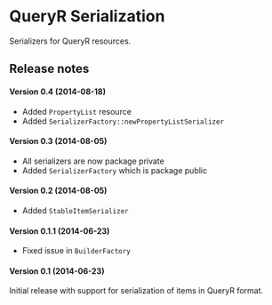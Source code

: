 # QueryR Serialization

Serializers for QueryR resources.

## Release notes

#### Version 0.4 (2014-08-18)

* Added `PropertyList` resource
* Added `SerializerFactory::newPropertyListSerializer`

#### Version 0.3 (2014-08-05)

* All serializers are now package private
* Added `SerializerFactory` which is package public

#### Version 0.2 (2014-08-05)

* Added `StableItemSerializer`

#### Version 0.1.1 (2014-06-23)

* Fixed issue in `BuilderFactory`

#### Version 0.1 (2014-06-23)

Initial release with support for serialization of items in QueryR format.
